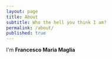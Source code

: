 ```yaml
---
layout: page
title: About
subtitle: Who the hell you think I am?
permalink: /about/
published: true
---
```


I'm **Francesco Maria Maglia** 
